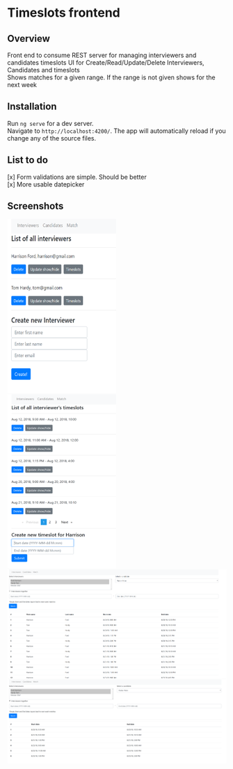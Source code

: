 # Timeslots frontend
## Overview
Front end to consume REST server for managing interviewers and candidates timeslots
UI for Create/Read/Update/Delete Interviewers, Candidates and timeslots  
Shows matches for a given range. If the range is not given shows for the next week

## Installation
Run `ng serve` for a dev server.   
Navigate to `http://localhost:4200/`. The app will automatically reload if you change any of the source files.  

## List to do
[x] Form validations are simple. Should be better  
[x] More usable datepicker

## Screenshots
<img src="https://github.com/EniesLobby/timeslots_frontend/blob/master/screenshots/1.PNG" width="250" height="400" /><br />
<img src="https://github.com/EniesLobby/timeslots_frontend/blob/master/screenshots/2.PNG" width="250" height="400" />
![Third Screenshot](https://github.com/EniesLobby/timeslots_frontend/blob/master/screenshots/3.PNG)
![Fourth Screenshot](https://github.com/EniesLobby/timeslots_frontend/blob/master/screenshots/4.PNG)



